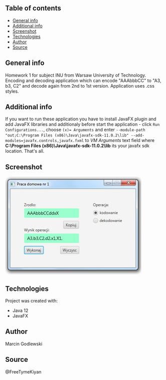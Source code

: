 ## Table of contents
* [General info](#general-info)
* [Additional info](#additional-info)
* [Screenshot](#screenshot)
* [Technologies](#technologies)
* [Author](#author)
* [Source](#source)

## General info
Homework 1 for subject INU from Warsaw University of Technology. 
Encoding and decoding application which can encode "AAAbbbCC" to "A3, b3, C2" and decode again from 2nd to 1st version.
Application uses .css styles.

## Additional info
If you want to run these application you have to install JavaFX plugin and add JavaFX libraries and additionaly before start the application - click `Run Configurations...`, choose `(x)= Arguments` and enter `--module-path "out;C:\Program Files (x86)\Java\javafx-sdk-11.0.2\lib" --add-modules=javafx.controls,javafx.fxml` to *VM Arguments* text field where **C:\Program Files (x86)\Java\javafx-sdk-11.0.2\lib** its your javafx sdk location. That's all.

## Screenshot
![Screenshot](codingencoding.jpg)

## Technologies
Project was created with:
* Java 12
* JavaFX

## Author
Marcin Godlewski

## Source
@FreeTymeKiyan
